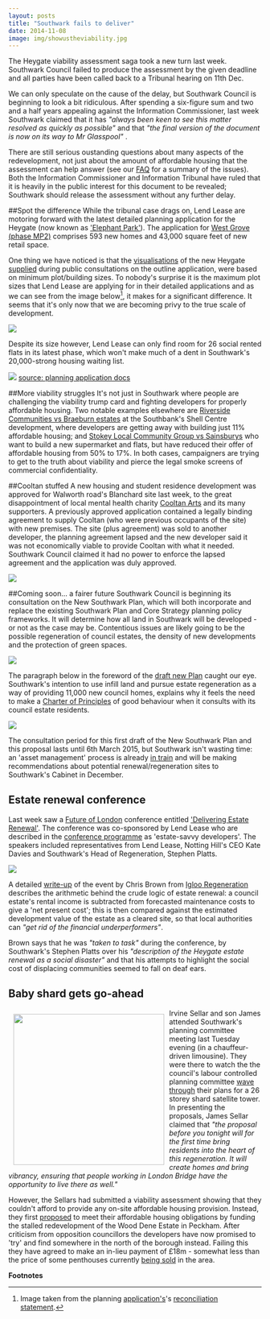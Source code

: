 ```yaml
---
layout: posts
title: "Southwark fails to deliver"
date: 2014-11-08
image: img/showustheviability.jpg 
---
```

The Heygate viability assessment saga took a new turn last week. Southwark Council failed to produce the assessment by the given deadline and all parties have been called back to a Tribunal hearing on 11th Dec. 

We can only speculate on the cause of the delay, but Southwark Council is beginning to look a bit ridiculous. After spending a six-figure sum and two and a half years appealing against the Information Commissioner, last week Southwark claimed that it has _"always been keen to see this matter resolved as quickly as possible"_ and that _"the final version of the document is now on its way to Mr Glasspool"_ .

There are still serious oustanding questions about many aspects of the redevelopment, not just about the amount of affordable housing that the assessment can help answer (see our [FAQ](http://crappistmartin.github.io/heygate-regeneration-faq/) for a summary of the issues). Both the Information Commissioner and Information Tribunal have ruled that it is heavily in the public interest for this document to be revealed; Southwark should release the assessment without any further delay.

##Spot the difference
While the tribunal case drags on, Lend Lease are motoring forward with the latest detailed planning application for the Heygate (now known as ['Elephant Park'](http://www.elephantpark.co.uk/)). The application for [West Grove (phase MP2)](http://www.southwark.gov.uk/news/article/1779/lend_lease_submits_detailed_planning_application_for_around_600_new_homes_at_elephant_park) comprises 593 new homes and 43,000 square feet of new retail space. 


One thing we have noticed is that the [visualisations](http://www.london-se1.co.uk/news/view/5621) of the new Heygate [supplied](http://planningonline.southwark.gov.uk/DocsOnline/Documents/389783_1.pdf) during public consultations on the outline application, were based on minimum plot/building sizes. To nobody's surprise it is the maximum plot sizes that Lend Lease are applying for in their detailed applications and as we can see from the image below[^1], it makes for a significant difference. It seems that it's only now that we are becoming privy to the true scale of development. 

![](http://crappistmartin.github.io/images/parameterheights.png)


Despite its size however, Lend Lease can only find room for 26 social rented flats in its latest phase, which won't make much of a dent in Southwark's 20,000-strong housing waiting list. 

![](http://crappistmartin.github.io/images/mp2affordablehousing.png)
[source: planning application docs](http://planningonline.southwark.gov.uk/DocsOnline/Documents/389805_1.pdf)


##More viability struggles
It's not just in Southwark where people are challenging the viability trump card and fighting developers for properly affordable housing. Two notable examples elsewhere are [Riverside Communities vs Braeburn estates](http://www.wcdg.net/content/waterloos-don-quixote-one-man-against-world) at the Southbank's Shell Centre development, where developers are getting away with building just 11% affordable housing; and [Stokey Local Community Group vs Sainsburys](http://www.eastlondonlines.co.uk/2014/11/stokey-local-votes-to-take-planning-proposal-fight-to-court-of-appeal/) who want to build a new supermarket and flats, but have reduced their offer of affordable housing from 50% to 17%. In both cases, campaigners are trying to get to the truth about viability and pierce the legal smoke screens of commercial confidentiality.

##Cooltan stuffed
A new housing and student residence development was approved for Walworth road's Blanchard site last week, to the great disappointment of local mental health charity [Cooltan Arts](http://www.cooltanarts.org.uk/) and its many supporters.  A previously approved application contained a legally binding agreement to supply Cooltan (who were previous occupants of the site) with new premises. The site (plus agreement) was sold to another developer, the planning agreement lapsed and the new developer said it was not economically viable to provide Cooltan with what it needed. Southwark Council claimed it had no power to enforce the lapsed agreement and the application was duly approved. 

![](https://southwarknotes.files.wordpress.com/2014/11/img_0363.jpg)

##Coming soon... a fairer future
Southwark Council is beginning its consultation on the New Southwark Plan, which will both incorporate and replace the existing Southwark Plan and Core Strategy planning policy frameworks. It will determine how all land in Southwark will be developed - or not as the case may be. Contentious issues are likely going to be the possible regeneration of council estates, the density of new developments and the protection of green spaces.

![](http://crappistmartin.github.io/images/fairerfuture.png)

The paragraph below in the foreword of the [draft new Plan](http://www.southwark.gov.uk/download/downloads/id/11161/new_southwark_plan) caught our eye. Southwark's intention to use infill land and pursue estate regeneration as a way of providing 11,000 new council homes, explains why it feels the need to make a [Charter of Principles](http://moderngov.southwark.gov.uk/documents/s47489/Appendix%201%20Draft%20Charter%20of%20Principles.pdf) of good behaviour when it consults with its council estate residents. 

![](http://crappistmartin.github.io/images/newsouthwarkplan.png)

The consultation period for this first draft of the New Southwark Plan and this proposal lasts until 6th March 2015, but Southwark isn't wasting time: an 'asset management' process is already [in train](/2014-10-04-lets-talk-about-peters-promises/) and will be making recommendations about potential renewal/regeneration sites to Southwark's Cabinet in December. 

## Estate renewal conference
Last week saw a [Future of London](http://www.futureoflondon.org.uk) conference entitled ['Delivering Estate Renewal'](http://www.futureoflondon.org.uk/2014/09/30/conference-delivering-estate-renewal/). The conference was co-sponsored by Lend Lease who are described in the [conference programme](http://www.futureoflondon.org.uk/2014/09/30/conference-delivering-estate-renewal/) as 'estate-savvy developers'. The speakers included representatives from Lend Lease, Notting Hill's CEO Kate Davies and Southwark's Head of Regeneration, Stephen Platts.  

![](http://www.futureoflondon.org.uk/futureoflondon/wp-content/uploads/2014/10/Delivering-Estate-Renewal-postcard-front-1024x721.jpg)

A detailed [write-up](http://chrisbrown.regen.net/2014/11/10/estate-renewal-community-coproduction/) of the event by Chris Brown from [Igloo Regeneration](http://www.iglooregeneration.co.uk/) describes the arithmetic behind the crude logic of estate renewal: a council estate's rental income is subtracted from forecasted maintenance costs to give a 'net present cost'; this is then compared against the estimated development value of the estate as a cleared site, so that local authorities can _"get rid of the financial underperformers"_. 

Brown says that he was _"taken to task"_ during the conference, by Southwark's Stephen Platts over his _"description of the Heygate estate renewal as a social disaster"_ and that his attempts to highlight the social cost of displacing communities seemed to fall on deaf ears.


## Baby shard gets go-ahead
<img src="http://www.london-se1.co.uk/news/imageuploads/1415187088_46.233.112.163.jpg" width="300" align="left" style="margin:10px">Irvine Sellar and son James attended Southwark's planning committee meeting last Tuesday evening (in a chauffeur-driven limousine). They were there to watch the the council's labour controlled planning committee [wave through](http://www.london-se1.co.uk/news/view/7931) their plans for a 26 storey shard satellite tower.
In presenting the proposals, James Sellar claimed that _"the proposal before you tonight will for the first time bring residents into the heart of this regeneration. It will create homes and bring vibrancy, ensuring that people working in London Bridge have the opportunity to live there as well."_

However, the Sellars had submitted a viability assessment showing that they couldn't afford to provide any on-site affordable housing provision. Instead, they first [proposed](http://www.london-se1.co.uk/news/view/7915) to meet their affordable housing obligations by funding the stalled redevelopment of the Wood Dene Estate in Peckham. After criticism from opposition councillors the developers have now promised to 'try' and find somewhere in the north of the borough instead. Failing this they have agreed to make an in-lieu payment of £18m - somewhat less than the price of some penthouses currently [being sold](http://www.altomagazine.com/news/inside-londons-premier-penthouse-at-neo-bankside-4283694) in the area.

__Footnotes__  

[^1]: Image taken from the planning [application's](http://planningonline.southwark.gov.uk/AcolNetCGI.exe?ACTION=UNWRAP&RIPNAME=Root.PgeDocs&TheSystemkey=9556728)'s [reconciliation statement](http://planningonline.southwark.gov.uk/DocsOnline/Documents/389783_1.pdf).
